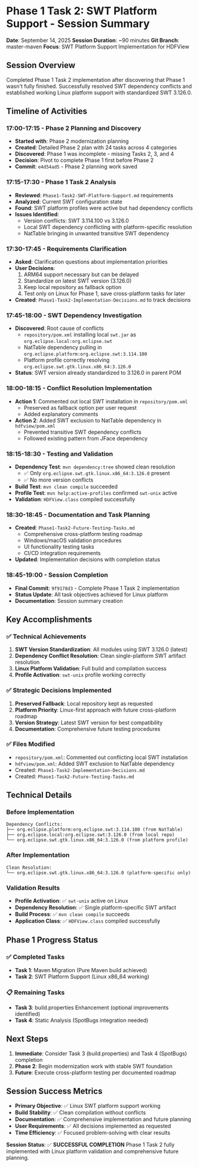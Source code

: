 # Phase 1 Task 2: SWT Platform Support - Session Summary
**Date**: September 14, 2025
**Session Duration**: ~90 minutes
**Git Branch**: master-maven
**Focus**: SWT Platform Support Implementation for HDFView

## Session Overview
Completed Phase 1 Task 2 implementation after discovering that Phase 1 wasn't fully finished. Successfully resolved SWT dependency conflicts and established working Linux platform support with standardized SWT 3.126.0.

## Timeline of Activities

### 17:00-17:15 - Phase 2 Planning and Discovery
- **Started with**: Phase 2 modernization planning
- **Created**: Detailed Phase 2 plan with 24 tasks across 4 categories
- **Discovered**: Phase 1 was incomplete - missing Tasks 2, 3, and 4
- **Decision**: Pivot to complete Phase 1 first before Phase 2
- **Commit**: `e4d54ad5` - Phase 2 planning work saved

### 17:15-17:30 - Phase 1 Task 2 Analysis
- **Reviewed**: `Phase1-Task2-SWT-Platform-Support.md` requirements
- **Analyzed**: Current SWT configuration state
- **Found**: SWT platform profiles were active but had dependency conflicts
- **Issues Identified**:
  - Version conflicts: SWT 3.114.100 vs 3.126.0
  - Local SWT dependency conflicting with platform-specific resolution
  - NatTable bringing in unwanted transitive SWT dependency

### 17:30-17:45 - Requirements Clarification
- **Asked**: Clarification questions about implementation priorities
- **User Decisions**:
  1. ARM64 support necessary but can be delayed
  2. Standardize on latest SWT version (3.126.0)
  3. Keep local repository as fallback option
  4. Test only on Linux for Phase 1, save cross-platform tasks for later
- **Created**: `Phase1-Task2-Implementation-Decisions.md` to track decisions

### 17:45-18:00 - SWT Dependency Investigation
- **Discovered**: Root cause of conflicts
  - `repository/pom.xml` installing local `swt.jar` as `org.eclipse.local:org.eclipse.swt`
  - NatTable dependency pulling in `org.eclipse.platform:org.eclipse.swt:3.114.100`
  - Platform profile correctly resolving `org.eclipse.swt.gtk.linux.x86_64:3.126.0`
- **Status**: SWT version already standardized to 3.126.0 in parent POM

### 18:00-18:15 - Conflict Resolution Implementation
- **Action 1**: Commented out local SWT installation in `repository/pom.xml`
  - Preserved as fallback option per user request
  - Added explanatory comments
- **Action 2**: Added SWT exclusion to NatTable dependency in `hdfview/pom.xml`
  - Prevented transitive SWT dependency conflicts
  - Followed existing pattern from JFace dependency

### 18:15-18:30 - Testing and Validation
- **Dependency Test**: `mvn dependency:tree` showed clean resolution
  - ✅ Only `org.eclipse.swt.gtk.linux.x86_64:3.126.0` present
  - ✅ No more version conflicts
- **Build Test**: `mvn clean compile` succeeded
- **Profile Test**: `mvn help:active-profiles` confirmed `swt-unix` active
- **Validation**: `HDFView.class` compiled successfully

### 18:30-18:45 - Documentation and Task Planning
- **Created**: `Phase1-Task2-Future-Testing-Tasks.md`
  - Comprehensive cross-platform testing roadmap
  - Windows/macOS validation procedures
  - UI functionality testing tasks
  - CI/CD integration requirements
- **Updated**: Implementation decisions with completion status

### 18:45-19:00 - Session Completion
- **Final Commit**: `9f9178d3` - Complete Phase 1 Task 2 implementation
- **Status Update**: All task objectives achieved for Linux platform
- **Documentation**: Session summary creation

## Key Accomplishments

### ✅ Technical Achievements
1. **SWT Version Standardization**: All modules using SWT 3.126.0 (latest)
2. **Dependency Conflict Resolution**: Clean single-platform SWT artifact resolution
3. **Linux Platform Validation**: Full build and compilation success
4. **Profile Activation**: `swt-unix` profile working correctly

### ✅ Strategic Decisions Implemented
1. **Preserved Fallback**: Local repository kept as requested
2. **Platform Priority**: Linux-first approach with future cross-platform roadmap
3. **Version Strategy**: Latest SWT version for best compatibility
4. **Documentation**: Comprehensive future testing procedures

### ✅ Files Modified
- `repository/pom.xml`: Commented out conflicting local SWT installation
- `hdfview/pom.xml`: Added SWT exclusion to NatTable dependency
- Created: `Phase1-Task2-Implementation-Decisions.md`
- Created: `Phase1-Task2-Future-Testing-Tasks.md`

## Technical Details

### Before Implementation
```
Dependency Conflicts:
├── org.eclipse.platform:org.eclipse.swt:3.114.100 (from NatTable)
├── org.eclipse.local:org.eclipse.swt:3.126.0 (from local repo)
└── org.eclipse.swt.gtk.linux.x86_64:3.126.0 (from platform profile)
```

### After Implementation
```
Clean Resolution:
└── org.eclipse.swt.gtk.linux.x86_64:3.126.0 (platform-specific only)
```

### Validation Results
- **Profile Activation**: ✅ `swt-unix` active on Linux
- **Dependency Resolution**: ✅ Single platform-specific SWT artifact
- **Build Process**: ✅ `mvn clean compile` succeeds
- **Application Class**: ✅ `HDFView.class` compiled successfully

## Phase 1 Progress Status

### ✅ Completed Tasks
- **Task 1**: Maven Migration (Pure Maven build achieved)
- **Task 2**: SWT Platform Support (Linux x86_64 working)

### 📋 Remaining Tasks
- **Task 3**: build.properties Enhancement (optional improvements identified)
- **Task 4**: Static Analysis (SpotBugs integration needed)

## Next Steps
1. **Immediate**: Consider Task 3 (build.properties) and Task 4 (SpotBugs) completion
2. **Phase 2**: Begin modernization work with stable SWT foundation
3. **Future**: Execute cross-platform testing per documented roadmap

## Session Success Metrics
- **Primary Objective**: ✅ Linux SWT platform support working
- **Build Stability**: ✅ Clean compilation without conflicts
- **Documentation**: ✅ Comprehensive implementation and future planning
- **User Requirements**: ✅ All decisions implemented as requested
- **Time Efficiency**: ✅ Focused problem-solving with clear results

**Session Status**: ✅ **SUCCESSFUL COMPLETION**
Phase 1 Task 2 fully implemented with Linux platform validation and comprehensive future planning.